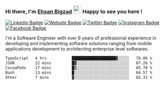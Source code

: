 ### Hi there, I'm <a href="https://ehsanbigzad.com" target="_blank">Ehsan Bigzad</a> <img src="https://media.giphy.com/media/hvRJCLFzcasrR4ia7z/giphy.gif" width="25px" height="25px"> Happy to see you here !

[![Linkedin Badge](https://img.shields.io/badge/-LinkedIn-0e76a8?style=flat-square&logo=Linkedin&logoColor=white)](https://linkedin.com/in/EhsanBigzad)
[![Website Badge](https://img.shields.io/badge/Website-3b5998?style=flat-square&logo=google-chrome&logoColor=white)](https://ehsanbigzad.com)
[![Twitter Badge](https://img.shields.io/badge/-Twitter-00acee?style=flat-square&logo=Twitter&logoColor=white)](https://twitter.com/EhsanBigzad)
[![Instagram Badge](https://img.shields.io/badge/-Instagram-e4405f?style=flat-square&logo=Instagram&logoColor=white)](https://instagram.com/ehsanbigzad/)
[![Facebook Badge](https://img.shields.io/badge/-Facebook-0088cc?style=flat-square&logo=Facebook&logoColor=white)](https://facebook.com/EhsanBigzad7)

I'm a Software Engineer with over 6 years of professional experience
in developing and implementing software solutions ranging from mobile applications development to architecting enterprise level softwares.

<!--START_SECTION:waka-->

```txt
TypeScript   4 hrs           ███████████████████▓░░░░░   78.86 %
JSON         22 mins         █▓░░░░░░░░░░░░░░░░░░░░░░░   07.26 %
CocoaPods    17 mins         █▒░░░░░░░░░░░░░░░░░░░░░░░   05.70 %
Bash         13 mins         █░░░░░░░░░░░░░░░░░░░░░░░░   04.57 %
Other        7 mins          ▓░░░░░░░░░░░░░░░░░░░░░░░░   02.32 %
```

<!--END_SECTION:waka-->
